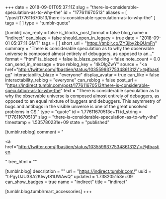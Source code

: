 +++
date = 2018-09-01T05:37:11Z
slug = "there-is-considerable-speculation-as-to-why-the"
id = "177611670513"
aliases = [ "/post/177611670513/there-is-considerable-speculation-as-to-why-the" ]
tags = [ ]
type = "tumblr-quote"

[tumblr]
can_reply = false
is_blocks_post_format = false
blog_name = "indirect"
can_blaze = false
should_open_in_legacy = true
date = "2018-09-01 05:37:11 GMT"
tags = [ ]
short_url = "https://tmblr.co/ZY3jby2bQUmFn"
summary = "There is considerable speculation as to why the observable universe is composed almost entirely of debuggers, as opposed to an..."
format = "html"
is_blazed = false
is_blaze_pending = false
note_count = 0.0
can_send_in_message = true
reblog_key = "4kOlgZwY"
source = "<a href=\"http://twitter.com/jfbastien/status/1035599377534861312\">@jfbastien</a>"
interactability_blaze = "everyone"
display_avatar = true
can_like = false
interactability_reblog = "everyone"
can_reblog = false
post_url = "https://indirect.tumblr.com/post/177611670513/there-is-considerable-speculation-as-to-why-the"
text = "There is considerable speculation as to why the observable universe is composed almost entirely of debuggers, as opposed to an equal mixture of buggers and debuggers. This asymmetry of bugs and antibugs in the visible universe is one of the great unsolved problems in CS."
type = "quote"
id = 1.77611670513e+11
id_string = "177611670513"
slug = "there-is-considerable-speculation-as-to-why-the"
timestamp = 1.535780231e+09
state = "published"

[tumblr.reblog]
comment = "<p><a href=\"http://twitter.com/jfbastien/status/1035599377534861312\">@jfbastien</a></p>"
tree_html = ""

[tumblr.blog]
description = ""
url = "https://indirect.tumblr.com/"
uuid = "t:PgyUJU3SA2Klwyt81UWAwQ"
updated = 1.738205153e+09
can_show_badges = true
name = "indirect"
title = "indirect"

[tumblr.blog.tumblrmart_accessories]
+++
